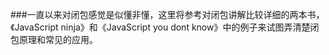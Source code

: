 ###一直以来对闭包感觉是似懂非懂，这里将参考对闭包讲解比较详细的两本书，《JavaScript ninja》和《JavaScript you dont know》中的例子来试图弄清楚闭包原理和常见的应用。